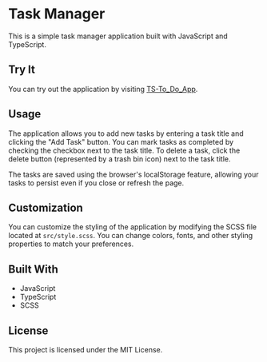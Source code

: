 # Task Manager

This is a simple task manager application built with JavaScript and TypeScript.

## Try It

You can try out the application by visiting [TS-To_Do_App](https://ts-to-do-app.vercel.app/).

## Usage

The application allows you to add new tasks by entering a task title and clicking the "Add Task" button. You can mark tasks as completed by checking the checkbox next to the task title. To delete a task, click the delete button (represented by a trash bin icon) next to the task title.

The tasks are saved using the browser's localStorage feature, allowing your tasks to persist even if you close or refresh the page.

## Customization

You can customize the styling of the application by modifying the SCSS file located at `src/style.scss`. You can change colors, fonts, and other styling properties to match your preferences.

## Built With

- JavaScript
- TypeScript
- SCSS

## License

This project is licensed under the MIT License.

